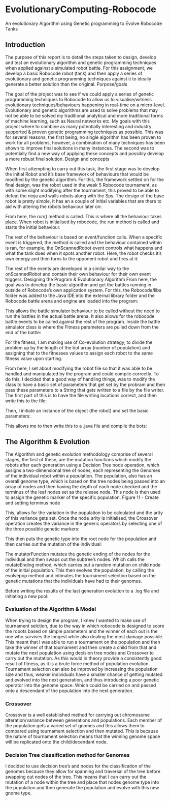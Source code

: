 # EvolutionaryComputing-Robocode
An evolutionary Algorithm using Genetic programming to Evolve Robocode Tanks

## Introduction
The purpose of this report is to detail the steps taken to design, develop and test an evolutionary algorithm and genetic programming techniques when applied against a simulated robot battle.
For this assignment, we develop a basic Robocode robot (tank) and then apply a series of evolutionary and genetic programming techniques against it to ideally generate a better solution than the original.
Purpose/goals

The goal of the project was to see if we could apply a series of genetic programming techniques to Robocode to allow us to visualise/witness evolutionary techniques/behaviours happening in real-time on a micro-level. Evolutionary and genetic algorithms are used to solve problems that may not be able to be solved my traditional analytical and more traditional forms of machine learning, such as Neural networks etc.
My goals with this project where to combine as many potentially interesting and industry supported & proven genetic programming techniques as possible. This was for several reasons, the first being, no single algorithm has been proven to work for all problems, however, a combination of many techniques has been shown to improve final solutions in many instances.
The second was to potentially find a new way of applying these concepts and possibly develop a more robust final solution.
Design and concepts

When first attempting to carry out this task, the first stage was to develop the initial Robot and it’s base framework of behaviours that would be modified by the genetic algorithm.
For this, the framework settled on for the final design, was the robot used in the week 5 Robocode tournament, as with some slight modifying after the tournament, this proved to be able to defeat the ninja and walls robots along with the Spy.
The design of the base robot is pretty simple, it has an a couple of initial variables that are there to aid with altering the robots behaviour later on:

From here, the run() method is called. This is where all the behaviour takes place. When robot is initialised by robocode, the run method is called and starts the initial behaviour.

The rest of the behaviour is based on event/function calls. When a specific event is triggered, the method is called and the behaviour contained within is ran, for example, the OnScannedRobot event controls what happens and what the tank does when it spots another robot. Here, the robot checks it’s own energy and then turns to the opponent robot and fires at it:
 
The rest of the events are developed in a similar way to the onScannedRobot and contain their own behaviour for their own event triggers.
Designing the Program & Evolutionary Algorithm
From here, the goal was to develop the basic algorithm and get the battles running in outside of Robocode’s own application system. For this, the Robocode/libs folder was added to the Java IDE into the external library folder and the Robocode battle arena and engine are loaded into the program:

This allows the battle simulator behaviour to be called without the need to run the battles in the actual battle arena. It also allows for the robocode battle events to be called against the rest of the program.
Inside the battle simulator class is where the Fitness parameters are pulled down from the end of the battle:

For the fitness, I am making use of Co-evolution strategy, to divide the problem up by the length of the bot array (number of population) and assigning that to the fitnesses values to assign each robot to the same fitness value upon starting.

From here, I set about modifying the robot file so that it was able to be handled and manipulated by the program and could compile correctly.
To do this, I decided that a good way of handling things, was to modify the class to have a basic set of parameters that get set by the probram and then pass these parameters to a String that gets written to a file by the file writer.
The first part of this is to have the file writing locations correct, and then write this to the file:

Then, I initiate an instance of the object (the robot) and set the basic parameters:


This allows me to then write this to a .java file and compile the bots:

## The Algorithm & Evolution

The Algorithm and genetic evolution methodology comprise of several stages, the first of these, are the mutation functions which modify the robots after each generation using a Decision Tree node operation, which assigns a two-dimensional tree of nodes, each representing the Genomes of the individual robot within a population.
The population, also has an overall genome type, which is based on the tree nodes being passed into an array of nodes and then having the depth of each node checked and the terminus of the leaf nodes set as the release node. This node is then used to assign the genetic marker of the specific population.
Figure 11 - Create and setting terminus node
 
This, allows for the variation in the population to be calculated and the arity of this variance gets set. Once the node_arity is initialised, the Crossover operation creates the variance in the generic operators by selecting one of the three possible genetic markers:

This then puts the genetic type into the root node for the population and then carries out the mutation of the individual:

The mutatorFunction mutates the genetic ending of the nodes for the individual and then swaps out the subtree’s nodes. Which calls the mutateEnding method, which carries out a random mutation on child node of the initial population.
This then evolves the population, by calling the evolvepop method and intimates the tournament selection based on the genetic mutations that the individuals have had to their genomes.



Before writing the results of the last generation evolution to a .log file and initiating a new pool:

### Evaluation of the Algorithm & Model

When trying to design the program, I knew I wanted to make use of tournament selction, due to the way in which robocode is designed to score the robots based on simple parameters and the winner of each out is the one who survives the longest while also dealing the most damage possible.
This meant that I was able to run a tournament on the population and then take the winner of that tournament and then create a child from that and mutate the next population using decision tree nodes and Crossover to carry out the mutation. As this would in theory provide a consistently good result of fitness, as it is a brute force method of population evolution.
Tournament selection can also be improved by increasing the population size and thus, weaker individuals have a smaller chance of getting mutated and evolved into the next generation, and thus introducing a poor genetic operator into the genome space. Which could be carried on and passed onto a descendant of the population into the next generation.
### Crossover

Crossover is a well established method for carrying out chromosome alteration/variance between generations and populations. Each member of the population gets a varied set of gnomes and this allows them to compared using tournament selection and then mutated. This is because the nature of tournament selection means that the winning genome space will be replicated onto the child/decendant node.

### Decision Tree classification method for Genomes
I decided to use decision tree’s and nodes for the classification of the genomes because they allow for spanning and traversal of the tree before swapping out nodes of the tree. This means that I can carry out the mutation of a node within the tree and place that nodes genome type into the population and then generate the population and evolve with this new gnome type.

